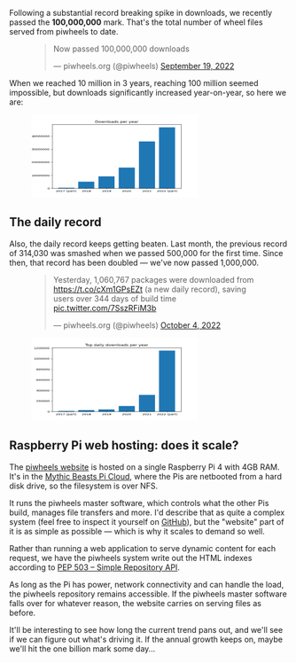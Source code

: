 
<p>Following a substantial record breaking spike in downloads, we recently passed the <strong>100,000,000</strong> mark. That's the total number of wheel files served from piwheels to date.</p>
<figure class="wp-block-embed is-type-rich is-provider-twitter wp-block-embed-twitter"><div class="wp-block-embed__wrapper">
<blockquote class="twitter-tweet" data-dnt="true" data-width="500"><p dir="ltr" lang="en">Now passed 100,000,000 downloads</p>— piwheels.org (@piwheels) <a href="https://twitter.com/piwheels/status/1571839180380020738?ref_src=twsrc%5Etfw">September 19, 2022</a></blockquote><script async="" charset="utf-8" src="https://platform.twitter.com/widgets.js"></script>
</div></figure>
<p>When we reached 10 million in 3 years, reaching 100 million seemed impossible, but downloads significantly increased year-on-year, so here we are:</p>
<div class="wp-block-image">
<figure class="aligncenter size-full"><img sizes="auto, (max-width: 640px) 100vw, 640px" src="images/downloads-per-year.png"/></figure></div>
<h2 class="wp-block-heading">The daily record</h2>
<p>Also, the daily record keeps getting beaten. Last month, the previous record of 314,030 was smashed when we passed 500,000 for the first time. Since then, that record has been doubled — we've now passed 1,000,000.</p>
<figure class="wp-block-embed is-type-rich is-provider-twitter wp-block-embed-twitter"><div class="wp-block-embed__wrapper">
<blockquote class="twitter-tweet" data-dnt="true" data-width="500"><p dir="ltr" lang="en">Yesterday, 1,060,767 packages were downloaded from <a href="https://t.co/cXm1GPsEZt">https://t.co/cXm1GPsEZt</a> (a new daily record), saving users over 344 days of build time <a href="https://t.co/7SszRFiM3b">pic.twitter.com/7SszRFiM3b</a></p>— piwheels.org (@piwheels) <a href="https://twitter.com/piwheels/status/1577224587934195712?ref_src=twsrc%5Etfw">October 4, 2022</a></blockquote><script async="" charset="utf-8" src="https://platform.twitter.com/widgets.js"></script>
</div></figure>
<div class="wp-block-image">
<figure class="aligncenter size-full"><img sizes="auto, (max-width: 640px) 100vw, 640px" src="images/top-daily-downloads-per-year.png"/></figure></div>
<h2 class="wp-block-heading">Raspberry Pi web hosting: does it scale?</h2>
<p>The <a href="https://piwheels.org/">piwheels website</a> is hosted on a single Raspberry Pi 4 with 4GB RAM. It's in the <a href="https://www.mythic-beasts.com/order/rpi">Mythic Beasts Pi Cloud</a>, where the Pis are netbooted from a hard disk drive, so the filesystem is over NFS.</p>
<p>It runs the piwheels master software, which controls what the other Pis build, manages file transfers and more. I'd describe that as quite a complex system (feel free to inspect it yourself on <a href="https://github.com/piwheels/piwheels/tree/master/piwheels">GitHub</a>), but the "website" part of it is as simple as possible — which is why it scales to demand so well.</p>
<p>Rather than running a web application to serve dynamic content for each request, we have the piwheels system write out the HTML indexes according to <a href="https://peps.python.org/pep-0503/">PEP 503 – Simple Repository API</a>.</p>
<p>As long as the Pi has power, network connectivity and can handle the load, the piwheels repository remains accessible. If the piwheels master software falls over for whatever reason, the website carries on serving files as before.</p>
<p>It'll be interesting to see how long the current trend pans out, and we'll see if we can figure out what's driving it. If the annual growth keeps on, maybe we'll hit the one billion mark some day…</p>

